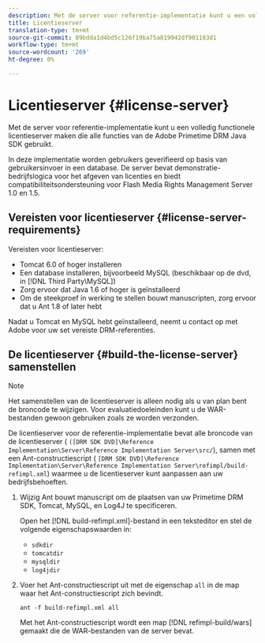 ```yaml
---
description: Met de server voor referentie-implementatie kunt u een volledig functionele licentieserver maken die alle functies van de Adobe Primetime DRM Java SDK gebruikt.
title: Licentieserver
translation-type: tm+mt
source-git-commit: 89bdda1d4bd5c126f19ba75a819942df901183d1
workflow-type: tm+mt
source-wordcount: '269'
ht-degree: 0%

---
```



# Licentieserver {#license-server}

Met de server voor referentie-implementatie kunt u een volledig functionele licentieserver maken die alle functies van de Adobe Primetime DRM Java SDK gebruikt.

In deze implementatie worden gebruikers geverifieerd op basis van gebruikersinvoer in een database. De server bevat demonstratie-bedrijfslogica voor het afgeven van licenties en biedt compatibiliteitsondersteuning voor Flash Media Rights Management Server 1.0 en 1.5.

## Vereisten voor licentieserver {#license-server-requirements}

Vereisten voor licentieserver:

* Tomcat 6.0 of hoger installeren
* Een database installeren, bijvoorbeeld MySQL (beschikbaar op de dvd, in [!DNL Third Party\MySQL])
* Zorg ervoor dat Java 1.6 of hoger is geïnstalleerd
* Om de steekproef in werking te stellen bouwt manuscripten, zorg ervoor dat u Ant 1.8 of later hebt

Nadat u Tomcat en MySQL hebt geïnstalleerd, neemt u contact op met Adobe voor uw set vereiste DRM-referenties.

## De licentieserver {#build-the-license-server} samenstellen

>[!NOTE]
>
>Het samenstellen van de licentieserver is alleen nodig als u van plan bent de broncode te wijzigen. Voor evaluatiedoeleinden kunt u de WAR-bestanden gewoon gebruiken zoals ze worden verzonden.

De licentieserver voor de referentie-implementatie bevat alle broncode van de licentieserver ( `([DRM SDK DVD]\Reference Implementation\Server\Reference Implementation Server\src/`), samen met een Ant-constructiescript ( `[DRM SDK DVD]\Reference Implementation\Server\Reference Implementation Server\refimpl/build-refimpl.xml`) waarmee u de licentieserver kunt aanpassen aan uw bedrijfsbehoeften.

1. Wijzig Ant bouwt manuscript om de plaatsen van uw Primetime DRM SDK, Tomcat, MySQL, en Log4J te specificeren.

   Open het [!DNL build-refimpl.xml]-bestand in een teksteditor en stel de volgende eigenschapswaarden in:

   * `sdkdir`
   * `tomcatdir`
   * `mysqldir`
   * `log4jdir`

1. Voer het Ant-constructiescript uit met de eigenschap `all` in de map waar het Ant-constructiescript zich bevindt.

   ```
   ant -f build-refimpl.xml all
   ```

   Met het Ant-constructiescript wordt een map [!DNL refimpl-build/wars] gemaakt die de WAR-bestanden van de server bevat.
